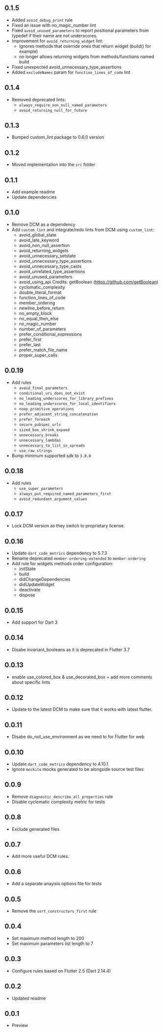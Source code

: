 ## 0.1.5

- Added `avoid_debug_print` rule
- Fixed an issue with no_magic_number lint
- Fixed `avoid_unused_parameters` to report positional parameters from typedef if their name are not underscores.
- Improvement for `avoid_returning_widget` lint:
  - ignores methods that override ones that return widget (build() for example)
  - no longer allows returning widgets from methods/functions named build
- Fixed unexpected avoid_unnecessary_type_assertions
- Added `excludeNames` param for `function_lines_of_code` lint

## 0.1.4

- Removed deprecated lints:
  - `always_require_non_null_named_parameters`
  - `avoid_returning_null_for_future`

## 0.1.3

- Bumped custom_lint package to 0.6.0 version

## 0.1.2

- Moved implementation into the `src` folder

## 0.1.1

- Add example readme
- Update dependencies

## 0.1.0

- Remove DCM as a dependency
- Add `custom_lint` and integrate/redo lints from DCM using `custom_lint`:
  - avoid_global_state
  - avoid_late_keyword
  - avoid_non_null_assertion
  - avoid_returning_widgets
  - avoid_unnecessary_setstate
  - avoid_unnecessary_type_assertions
  - avoid_unnecessary_type_casts
  - avoid_unrelated_type_assertions
  - avoid_unused_parameters
  - avoid_using_api
    Credits: getBoolean (https://github.com/getBoolean)
  - cyclomatic_complexity
  - double_literal_format
  - function_lines_of_code
  - member_ordering
  - newline_before_return
  - no_empty_block
  - no_equal_then_else
  - no_magic_number
  - number_of_parameters
  - prefer_conditional_expressions
  - prefer_first
  - prefer_last
  - prefer_match_file_name
  - proper_super_calls

## 0.0.19

- Add rules
  - `avoid_final_parameters`
  - `conditional_uri_does_not_exist`
  - `no_leading_underscores_for_library_prefixes`
  - `no_leading_underscores_for_local_identifiers`
  - `noop_primitive_operations`
  - `prefer_adjacent_string_concatenation`
  - `prefer_foreach`
  - `secure_pubspec_urls`
  - `sized_box_shrink_expand`
  - `unnecessary_breaks`
  - `unnecessary_lambdas`
  - `unnecessary_to_list_in_spreads`
  - `use_raw_strings`
- Bump minimum supported sdk to `3.0.0`

## 0.0.18

- Add rules
  - `use_super_parameters`
  - `always_put_required_named_parameters_first`
  - `avoid_redundant_argument_values`

## 0.0.17

- Lock DCM version as they switch to proprietary license.

## 0.0.16

- Update `dart_code_metrics` dependency to 5.7.3
- Rename deprecated `member-ordering-extended` to `member-ordering`
- Add rule for widgets methods order configuration:
  - initState
  - build
  - didChangeDependencies
  - didUpdateWidget
  - deactivate
  - dispose

## 0.0.15

- Add support for Dart 3

## 0.0.14

- Disabe invariant_booleans as it is deprecated in Flutter 3.7

## 0.0.13

- enable use_colored_box & use_decorated_box + add more comments about specific lints

## 0.0.12

- Update to the latest DCM to make sure that it works with latest flutter.

## 0.0.11

- Disabe do_not_use_environment as we need to for Flutter for web

## 0.0.10

- Update `dart_code_metrics` dependency to 4.10.1
- Ignore `mockito` mocks generated to be alongside source test files

## 0.0.9

- Remove `diagnostic_describe_all_properties` rule
- Disable cyclomatic complexity metric for tests

## 0.0.8

- Exclude generated files

## 0.0.7

- Add more useful DCM rules.

## 0.0.6

- Add a separate anayisis options file for tests

## 0.0.5

- Remove the `sort_constructors_first` rule

## 0.0.4

- Set maximum method length to 200
- Set maximum parameters list length to 7

## 0.0.3

- Configure rules based on Flutter 2.5 (Dart 2.14.4)

## 0.0.2

- Updated readme

## 0.0.1

- Preview
